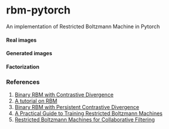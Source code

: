 # rbm-pytorch
An implementation of Restricted Boltzmann Machine in Pytorch

#### Real images
[](output/real.png)
#### Generated images
[](output/real.png)
#### Factorization
[](output/factor.png)


### References
1. [Binary RBM with Contrastive Divergence](http://www.cs.toronto.edu/~fritz/absps/cdmiguel.pdf)
2. [A tutorial on RBM](http://deeplearning.net/tutorial/rbm.html)
3. [Binary RBM with Persistent Contrastive Divergence](http://www.cs.toronto.edu/~tijmen/pcd/pcd.pdf)
4. [A Practical Guide to Training Restricted Boltzmann Machines](https://www.cs.toronto.edu/~hinton/absps/guideTR.pdf)
5. [Restricted Boltzmann Machines for Collaborative Filtering](https://www.cs.toronto.edu/~rsalakhu/papers/rbmcf.pdf)
